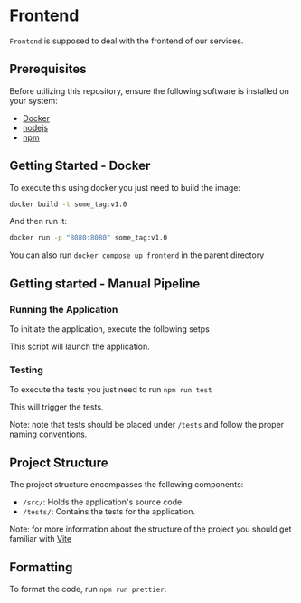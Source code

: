 # Frontend

`Frontend` is supposed to deal with the frontend of our services.

## Prerequisites

Before utilizing this repository, ensure the following software is installed on your system:

- [Docker](https://www.docker.com/get-started)
- [nodejs](https://nodejs.org/en/download/current)
- [npm](https://www.npmjs.com/package/npm)

## Getting Started - Docker

To execute this using docker you just need to build the image:

```bash
docker build -t some_tag:v1.0
```

And then run it:

```bash
docker run -p "8080:8080" some_tag:v1.0
```

You can also run `docker compose up frontend` in the parent directory

## Getting started - Manual Pipeline

### Running the Application

To initiate the application, execute the following setps

This script will launch the application.

### Testing

To execute the tests you just need to run `npm run test`

This will trigger the tests.

Note: note that tests should be placed under `/tests` and follow the proper naming conventions.

## Project Structure

The project structure encompasses the following components:

- `/src/`: Holds the application's source code.
- `/tests/`: Contains the tests for the application.

Note: for more information about the structure of the project you should get familiar with [Vite](https://vitejs.dev/)

## Formatting

To format the code, run `npm run prettier`.
